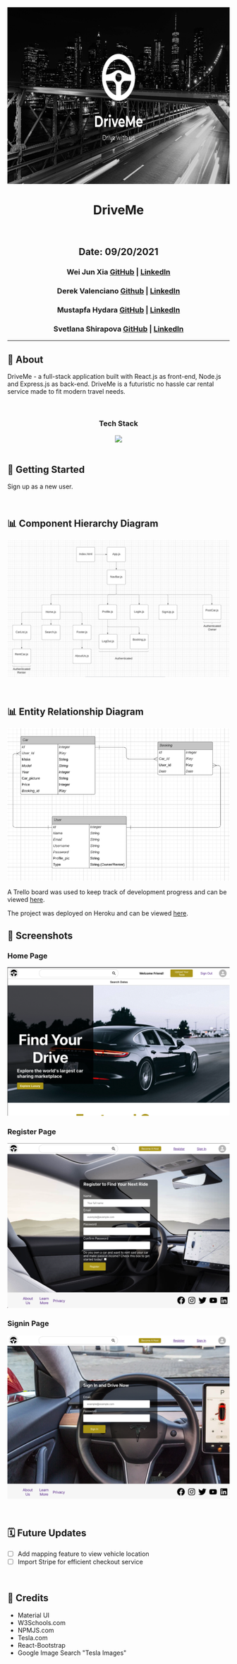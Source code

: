 <div align="center">
<img src ="images/DriveMe.png" height="400"/>
<h1 align="center">DriveMe</h1>

<br/>

## Date: 09/20/2021

### Wei Jun Xia [GitHub]() | [LinkedIn]()

### Derek Valenciano [Github]() | [LinkedIn]()

### Mustapfa Hydara [GitHub]() | [LinkedIn]()

### Svetlana Shirapova [GitHub]() | [LinkedIn]()

</div>

---

## 🚗 About

DriveMe - a full-stack application built with React.js as front-end, Node.js and Express.js as back-end.
DriveMe is a futuristic no hassle car rental service made to fit modern travel needs.

 <br/>
 <div align="center">
  <h3>Tech Stack</h3>
  <img src="https://repository-images.githubusercontent.com/141744474/1ce68080-769e-11ea-8f62-d743905db95e"/>
</div>
</br>

## 🚀 Getting Started

Sign up as a new user.

<br/>

## 📊 Component Hierarchy Diagram

![CHD](images/CHD.png)

<br/>

## 📊 Entity Relationship Diagram

![ERD](images/ERD.png)

A Trello board was used to keep track of development progress and can be viewed [here](https://trello.com/b/i35voRC8/group-project).

The project was deployed on Heroku and can be viewed [here]().

## 📸 Screenshots

### Home Page

![screenshot](images/Home_page.png)

### Register Page

![screenshot2](images/Register_page.png)

### Signin Page

![screenshot3](images/Signin_page.png)

<br/>

## 🗓 Future Updates

- [ ] Add mapping feature to view vehicle location
- [ ] Import Stripe for efficient checkout service

<br/>

## 📖 Credits

- Material UI
- W3Schools.com
- NPMJS.com
- Tesla.com
- React-Bootstrap
- Google Image Search "Tesla Images"
